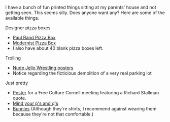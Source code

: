 I have a bunch of fun printed things sitting at my parents'
house and not getting seen. This seems silly. Does anyone
want any? Here are some of the available things.

Designer pizza boxes

* [Paul Rand Pizza Box](/!/paul-rand-pizza-box)
* [Modernist Pizza Box](/!/modernist-pizza-box)
* I also have about 40 blank pizza boxes left.

Trolling

* [Nude Jello Wrestling posters](/!/jello-wrestling)
* Notice regarding the ficticious demolition of a very real parking lot

Just pretty

* [Poster](/!/fcc-20)
    for a Free Culture Cornell meeting featuring a
    Richard Stallman quote.
* [Mind your p's and q's](/!/pbdq/)
* [Bunnies]()
    (Although they're shirts, I recommend against wearing
    them because they're not that comfortable.)
